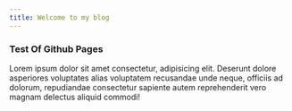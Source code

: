 ```yaml
---
title: Welcome to my blog
---
```


### Test Of Github Pages

Lorem ipsum dolor sit amet consectetur, adipisicing elit. Deserunt dolore asperiores voluptates alias voluptatem recusandae unde neque, officiis ad dolorum, repudiandae consectetur sapiente autem reprehenderit vero magnam delectus aliquid commodi!
